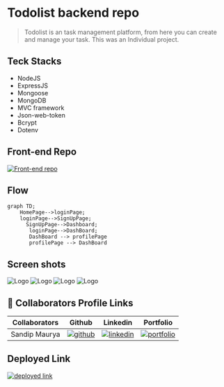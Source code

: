 # Todolist backend repo

> Todolist is an task management platform, from here you can create and manage your task. This was an Individual project.

## Teck Stacks

- NodeJS
- ExpressJS
- Mongoose
- MongoDB
- MVC framework
- Json-web-token
- Bcrypt
- Dotenv

## Front-end Repo

[![Front-end repo](https://img.shields.io/badge/Front_end_repo_Link-000?style=for-the-badge&logo=ko-fi&logoColor=white)](https://github.com/Sandipmaury/todolist)


## Flow

```mermaid
graph TD;
    HomePage-->loginPage;
    loginPage-->SignUpPage;
      SignUpPage-->Dashboard;
       loginPage-->DashBoard;
       DashBoard --> profilePage
       profilePage --> DashBoard
```
## Screen shots

![Logo](https://i.im.ge/2022/11/21/SaL3kT.todolist-home1.png)
![Logo](https://i.im.ge/2022/11/21/SaLbuc.todolist-dashboard1.png)
![Logo](https://i.im.ge/2022/11/21/SaLg8G.todolist-dashboard2.png)
![Logo](https://i.im.ge/2022/11/21/SaLc9L.todolist-profile1.png)

## 🔗 Collaborators Profile Links

| Collaborators | Github  | Linkedin  | Portfolio  |
| - | - | - | - |
| Sandip Maurya | [![github](https://img.shields.io/badge/github-1DA1F2?style=for-the-badge&logo=github&logoColor=white)](https://github.com/Sandipmaury/) | [![linkedin](https://img.shields.io/badge/linkedin-0A66C2?style=for-the-badge&logo=linkedin&logoColor=white)](https://www.linkedin.com/in/sandip-maurya-003066235/) | [![portfolio](https://img.shields.io/badge/my_portfolio-000?style=for-the-badge&logo=ko-fi&logoColor=white)](https://sandipmaury.github.io/) |

## Deployed Link

[![deployed link](https://img.shields.io/badge/Deployed_Link-000?style=for-the-badge&logo=ko-fi&logoColor=white)](https://todolist-one-steel.vercel.app/)
